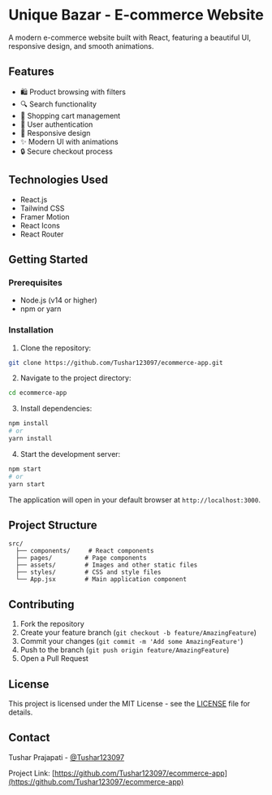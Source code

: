 # Unique Bazar - E-commerce Website

A modern e-commerce website built with React, featuring a beautiful UI, responsive design, and smooth animations.

## Features

- 🛍️ Product browsing with filters
- 🔍 Search functionality
- 🛒 Shopping cart management
- 👤 User authentication
- 📱 Responsive design
- ✨ Modern UI with animations
- 🔒 Secure checkout process

## Technologies Used

- React.js
- Tailwind CSS
- Framer Motion
- React Icons
- React Router

## Getting Started

### Prerequisites

- Node.js (v14 or higher)
- npm or yarn

### Installation

1. Clone the repository:
```bash
git clone https://github.com/Tushar123097/ecommerce-app.git
```

2. Navigate to the project directory:
```bash
cd ecommerce-app
```

3. Install dependencies:
```bash
npm install
# or
yarn install
```

4. Start the development server:
```bash
npm start
# or
yarn start
```

The application will open in your default browser at `http://localhost:3000`.

## Project Structure

```
src/
  ├── components/     # React components
  ├── pages/         # Page components
  ├── assets/        # Images and other static files
  ├── styles/        # CSS and style files
  └── App.jsx        # Main application component
```

## Contributing

1. Fork the repository
2. Create your feature branch (`git checkout -b feature/AmazingFeature`)
3. Commit your changes (`git commit -m 'Add some AmazingFeature'`)
4. Push to the branch (`git push origin feature/AmazingFeature`)
5. Open a Pull Request

## License

This project is licensed under the MIT License - see the [LICENSE](LICENSE) file for details.

## Contact

Tushar Prajapati - [@Tushar123097](https://github.com/Tushar123097)

Project Link: [https://github.com/Tushar123097/ecommerce-app](https://github.com/Tushar123097/ecommerce-app)
